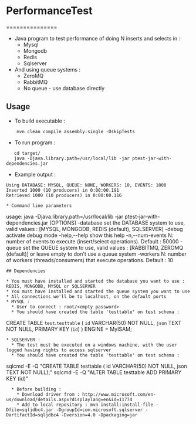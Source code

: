 # PerformanceTest
===============

* Java program to test performance of doing N inserts and selects in :
  * Mysql
  * Mongodb
  * Redis 
  * Sqlserver
* And using queue systems : 
  * ZeroMQ
  * RabbitMQ
  * No queue - use database directly 

## Usage

* To build executable :
```
    mvn clean compile assembly:single -DskipTests
```
* To run program : 
```
   cd target/
   java -Djava.library.path=/usr/local/lib -jar ptest-jar-with-dependencies.jar
```
* Example output :
```
Using DATABASE: MYSQL, QUEUE: NONE, WORKERS: 10, EVENTS: 1000
Inserted 1000 (10 producers) in 0:00:00.191
Retrieved 1000 (10 producers) in 0:00:00.116

* Command line parameters
```
usage: java -Djava.library.path=/usr/local/lib -jar
            ptest-jar-with-dependencies.jar [OPTIONS]
 -database <DATABASE>    set the DATABASE system to use, valid values :
                         [MYSQL, MONGODB, REDIS (default), SQLSERVER]
 -debug                  activate debug mode
 -help,--help            show this help
 -n,--num-events <N>     N: number of events to execute (insert/select
                         operations). Default : 50000
 -queue <QUEUE>          set the QUEUE system to use, valid values :
                         [RABBITMQ, ZEROMQ (default)] or leave empty to
                         don't use a queue system
 -workers <N>            N: number of workers (threads/consumers) that
                         execute operations. Default : 10
```
## Dependencies

* You must have installed and started the database you want to use : REDIS, MONGODB, MYSQL or SQLSERVER
* You must have installed and started the queue system you want to use
* All connections we'll be to localhost, on the default ports
* MYSQL :
  * User to connect : root/<empty password>
  * You should have created the table 'testtable' on test schema :
```
 CREATE TABLE `test`.`testtable` (
  `id` VARCHAR(50)  NOT NULL,
  `json` TEXT  NOT NULL,
  PRIMARY KEY (`id`)
)
ENGINE = MyISAM;
```
* SQLSERVER :
  * The test must be executed on a windows machine, with the user logged having rights to access sqlserver
  * You should have created the table 'testtable' on test schema :
```
sqlcmd -E -Q "CREATE TABLE testtable ( id VARCHAR(50)  NOT NULL, json TEXT NOT NULL);"
sqlcmd -E -Q "ALTER TABLE testtable ADD PRIMARY KEY (id)"
```
  * Before building : 
    * Download driver from : http://www.microsoft.com/en-us/download/details.aspx?displaylang=en&id=11774
    * Add to local repository : mvn install:install-file -Dfile=sqljdbc4.jar -DgroupId=com.microsoft.sqlserver -DartifactId=sqljdbc4 -Dversion=4.0 -Dpackaging=jar
